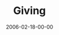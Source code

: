 ---
layout: message
category: message
series: "Full Contact Life"
title: "Giving"
date: 2006-02-18-00-00
message_id: 81
audio: "http://s3.amazonaws.com/crossroads-media/messages/audio/Full_Contact_Life_07_02-19-06_Giving.mp3"
audio-duration: ":"
tag: 
 - money
 - generosity
 - giving
 - tithing
 - investing
 - miracle
 - tome
explicit: false
---
